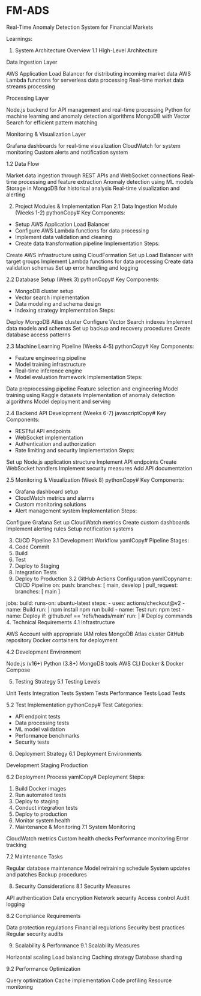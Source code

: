 # FM-ADS
Real-Time Anomaly Detection System for Financial Markets 

Learnings:

1. System Architecture Overview
1.1 High-Level Architecture

Data Ingestion Layer

AWS Application Load Balancer for distributing incoming market data
AWS Lambda functions for serverless data processing
Real-time market data streams processing


Processing Layer

Node.js backend for API management and real-time processing
Python for machine learning and anomaly detection algorithms
MongoDB with Vector Search for efficient pattern matching


Monitoring & Visualization Layer

Grafana dashboards for real-time visualization
CloudWatch for system monitoring
Custom alerts and notification system



1.2 Data Flow

Market data ingestion through REST APIs and WebSocket connections
Real-time processing and feature extraction
Anomaly detection using ML models
Storage in MongoDB for historical analysis
Real-time visualization and alerting

2. Project Modules & Implementation Plan
2.1 Data Ingestion Module (Weeks 1-2)
pythonCopy# Key Components:
- Setup AWS Application Load Balancer
- Configure AWS Lambda functions for data processing
- Implement data validation and cleaning
- Create data transformation pipeline
Implementation Steps:

Create AWS infrastructure using CloudFormation
Set up Load Balancer with target groups
Implement Lambda functions for data processing
Create data validation schemas
Set up error handling and logging

2.2 Database Setup (Week 3)
pythonCopy# Key Components:
- MongoDB cluster setup
- Vector search implementation
- Data modeling and schema design
- Indexing strategy
Implementation Steps:

Deploy MongoDB Atlas cluster
Configure Vector Search indexes
Implement data models and schemas
Set up backup and recovery procedures
Create database access patterns

2.3 Machine Learning Pipeline (Weeks 4-5)
pythonCopy# Key Components:
- Feature engineering pipeline
- Model training infrastructure
- Real-time inference engine
- Model evaluation framework
Implementation Steps:

Data preprocessing pipeline
Feature selection and engineering
Model training using Kaggle datasets
Implementation of anomaly detection algorithms
Model deployment and serving

2.4 Backend API Development (Weeks 6-7)
javascriptCopy# Key Components:
- RESTful API endpoints
- WebSocket implementation
- Authentication and authorization
- Rate limiting and security
Implementation Steps:

Set up Node.js application structure
Implement API endpoints
Create WebSocket handlers
Implement security measures
Add API documentation

2.5 Monitoring & Visualization (Week 8)
pythonCopy# Key Components:
- Grafana dashboard setup
- CloudWatch metrics and alarms
- Custom monitoring solutions
- Alert management system
Implementation Steps:

Configure Grafana
Set up CloudWatch metrics
Create custom dashboards
Implement alerting rules
Setup notification systems

3. CI/CD Pipeline
3.1 Development Workflow
yamlCopy# Pipeline Stages:
1. Code Commit
2. Build
3. Test
4. Deploy to Staging
5. Integration Tests
6. Deploy to Production
3.2 GitHub Actions Configuration
yamlCopyname: CI/CD Pipeline
on:
  push:
    branches: [ main, develop ]
  pull_request:
    branches: [ main ]

jobs:
  build:
    runs-on: ubuntu-latest
    steps:
      - uses: actions/checkout@v2
      - name: Build
        run: |
          npm install
          npm run build
      - name: Test
        run: npm test
      - name: Deploy
        if: github.ref == 'refs/heads/main'
        run: |
          # Deploy commands
4. Technical Requirements
4.1 Infrastructure

AWS Account with appropriate IAM roles
MongoDB Atlas cluster
GitHub repository
Docker containers for deployment

4.2 Development Environment

Node.js (v16+)
Python (3.8+)
MongoDB tools
AWS CLI
Docker & Docker Compose

5. Testing Strategy
5.1 Testing Levels

Unit Tests
Integration Tests
System Tests
Performance Tests
Load Tests

5.2 Test Implementation
pythonCopy# Test Categories:
- API endpoint tests
- Data processing tests
- ML model validation
- Performance benchmarks
- Security tests
6. Deployment Strategy
6.1 Deployment Environments

Development
Staging
Production

6.2 Deployment Process
yamlCopy# Deployment Steps:
1. Build Docker images
2. Run automated tests
3. Deploy to staging
4. Conduct integration tests
5. Deploy to production
6. Monitor system health
7. Maintenance & Monitoring
7.1 System Monitoring

CloudWatch metrics
Custom health checks
Performance monitoring
Error tracking

7.2 Maintenance Tasks

Regular database maintenance
Model retraining schedule
System updates and patches
Backup procedures

8. Security Considerations
8.1 Security Measures

API authentication
Data encryption
Network security
Access control
Audit logging

8.2 Compliance Requirements

Data protection regulations
Financial regulations
Security best practices
Regular security audits

9. Scalability & Performance
9.1 Scalability Measures

Horizontal scaling
Load balancing
Caching strategy
Database sharding

9.2 Performance Optimization

Query optimization
Cache implementation
Code profiling
Resource monitoring

